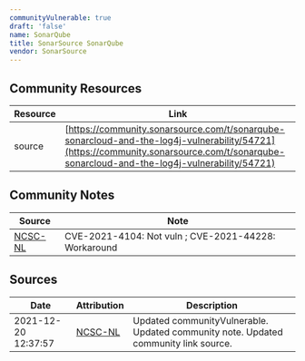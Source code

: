 ```yaml
---
communityVulnerable: true
draft: 'false'
name: SonarQube
title: SonarSource SonarQube
vendor: SonarSource
---
```



## Community Resources
| Resource | Link |
| --- | --- |
| source | [https://community.sonarsource.com/t/sonarqube-sonarcloud-and-the-log4j-vulnerability/54721](https://community.sonarsource.com/t/sonarqube-sonarcloud-and-the-log4j-vulnerability/54721) |

## Community Notes
| Source | Note |
| --- | --- |
| [NCSC-NL](https://github.com/NCSC-NL/log4shell/blob/main/software/README.md) | CVE-2021-4104: Not vuln ; CVE-2021-44228: Workaround </ul> |

## Sources
| Date | Attribution | Description |
| --- | --- | --- |
| 2021-12-20 12:37:57 | [NCSC-NL](https://github.com/NCSC-NL/log4shell/blob/main/software/README.md) | Updated communityVulnerable. Updated community note. Updated community link source.  |
